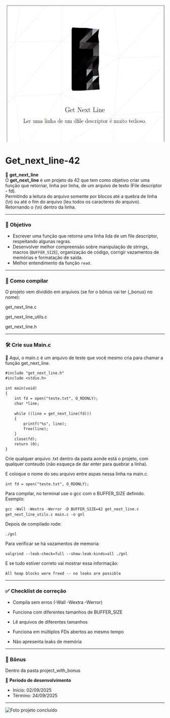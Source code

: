 ![Foto do projeto](img/get_next_line.png)

# Get_next_line-42  

📌 **get_next_line**  
O **get_next_line** é um projeto da 42 que tem como objetivo criar uma função que retornar, linha por linha, de um arquivo de texto (File descriptor - fd).  
Permitindo a leitura do arquivo somente por blocos até a quebra de linha (\n) ou até o fim do arquivo (leu todos os caracteres do arquivo).
Retornando o (\n) dentro da linha.

---

### 🎯 Objetivo  
- Escrever uma função que retorna uma linha lida de um file descriptor, respeitando algunas regras. 
- Desenvolver melhor compreensão sobre manipulação de strings, macros (`BUFFER_SIZE`), organização de código, corrigir vazamentos de memórias e formatação de saída.  
- Melhor entendimento da função `read`.
---

### 🚀 Como compilar

O projeto vem dividido em arquivos (se for o bônus vai ter (_bonus) no nome):

get_next_line.c

get_next_line_utils.c

get_next_line.h

---

### 🛠️ Crie sua Main.c

📌 Aqui, o main.c é um arquivo de teste que você mesmo cria para chamar a função get_next_line.
```
#include "get_next_line.h"
#include <stdio.h>

int main(void)
{
    int fd = open("teste.txt", O_RDONLY);
    char *line;

    while ((line = get_next_line(fd)))
    {
        printf("%s", line);
        free(line);
    }
    close(fd);
    return (0);
}

```
Crie qualquer arquivo .txt dentro da pasta aonde está o projeto, com qualquer conteudo (não esqueça de dar enter para quebrar a linha).

E coloque o nome do seu arquivo entre aspas nessa linha na main.c.

```int fd = open("teste.txt", O_RDONLY);```

Para compilar, no terminal use o gcc com o BUFFER_SIZE definido. Exemplo:

```gcc -Wall -Wextra -Werror -D BUFFER_SIZE=42 get_next_line.c get_next_line_utils.c main.c -o gnl```

Depois de compilado rode:

```./gnl```

Para verificar se há vazamentos de memoria:

```valgrind --leak-check=full --show-leak-kinds=all ./gnl```

E se tudo estiver correto vai mostrar essa informação:

```All heap blocks were freed -- no leaks are possible```

---

### ✅ Checklist de correção

- Compila sem erros (-Wall -Wextra -Werror)

- Funciona com diferentes tamanhos de BUFFER_SIZE

- Lê arquivos de diferentes tamanhos

- Funciona em múltiplos FDs abertos ao mesmo tempo

- Não apresenta leaks de memória

---

### 🎁 Bônus

Dentro da pasta project_with_bonus

📅 **Período de desenvolvimento**  
- Início: 02/09/2025  
- Término: 24/09/2025  

---

![Foto projeto concluído](img/gnl_finish.png)

